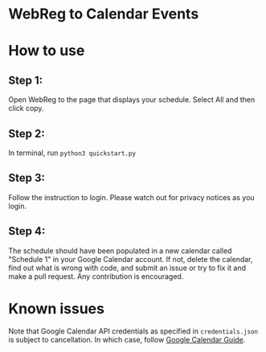 WebReg to Calendar Events 
========================

# How to use

## Step 1: 
Open WebReg to the page that displays your schedule. Select All and then click copy. 
## Step 2:
In terminal, run ```python3 quickstart.py ```
## Step 3: 
Follow the instruction to login. Please watch out for privacy notices as you login. 
## Step 4: 
The schedule should have been populated in a new calendar called "Schedule 1" in your 
Google Calendar account. If not, delete the calendar, find out what is wrong with code, and
submit an issue or try to fix it and make a pull request. Any contribution is encouraged. 

# Known issues
Note that Google Calendar API credentials as specified in ```credentials.json``` is subject to cancellation. In which case, follow [Google Calendar Guide](https://developers.google.com/calendar/quickstart/python). 